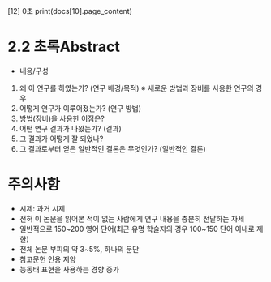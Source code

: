 [12]
0초
print(docs[10].page_content)
# 2.2 초록Abstract

- 내용/구성
1. 왜 이 연구를 하였는가? (연구 배경/목적) ※ 새로운 방법과 장비를 사용한 연구의 경우
2. 어떻게 연구가 이루어졌는가? (연구 방법)
3. 방법(장비)을 사용한 이점은?
4. 어떤 연구 결과가 나왔는가? (결과)
5. 그 결과가 어떻게 잘 되었나?
6. 그 결과로부터 얻은 일반적인 결론은 무엇인가? (일반적인 결론)

# 주의사항

- 시제: 과거 시제
- 전혀 이 논문을 읽어본 적이 없는 사람에게 연구 내용을 충분히 전달하는 자세
- 일반적으로 150~200 영어 단어(최근 유명 학술지의 경우 100~150 단어 이내로 제한)
- 전체 논문 부피의 약 3~5%, 하나의 문단
- 참고문헌 인용 지양
- 능동태 표현을 사용하는 경향 증가